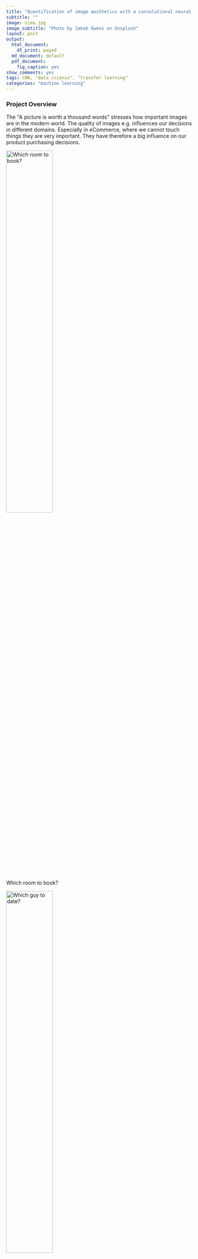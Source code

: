 ```yaml
---
title: "Quantification of image aesthetics with a convolutional neural network (CNN)"
subtitle: ""
image: nima.jpg
image_subtitle: "Photo by Jakob Owens on Unsplash"
layout: post
output:
  html_document:
    df_print: paged
  md_document: default
  pdf_document:
    fig_caption: yes
show_comments: yes
tags: CNN, "data science", "transfer learning"
categories: "machine learning"
---
```


### Project Overview

The "A picture is worth a thousand words" stresses how important images
are in the modern world. The quality of images e.g. influences our
decisions in different domains. Especially in eCommerce, where we cannot
touch things they are very important. They have therefore a big
influence on our product purchasing decisions.

<img src="/assets/img/airbnb.png" alt="Which room to book?" width="50%" />
<p class="caption">
Which room to book?
</p>

<img src="/assets/img/date.png" alt="Which guy to date?" width="50%" />
<p class="caption">
Which guy to date?
</p>

<img src="/assets/img/food.png" alt="Which food to order?" width="50%" />
<p class="caption">
Which food to order?
</p>

The goal of this project is to create a model that is able to quantify
the aesthetics of images.

### Problem Statement

The quantification of image quality is an old problem in computer
vision. There are objective and subjective methods to assess image
quality. With objective methods different algorithms quantify the
distortions and degradations in an image. Subjective methods are based
on human perception. The methods often don't correlate with each other.
Objective methods involve traditional rule-based programming, Subjective
methods are not solvable this way.

The goal of this project is to develop an subjective method of image
quality assessment. As mentioned before this problem cannot be solved
with classical programming. But it seems that supervised machine
learning is a perfect candidate for solving the problem as this approach
learns from examples and it is a way to quantify the ineffable. A
dataset with image quality annotations is a requirement for learning
from samples.

Within the machine learning ecosystem Convolutional Neural Networks
(CNN) are a category of Neural Networks that have proven very effective
in areas such as image recognition and classification. They are inspired
by biological processes in that the connectivity pattern between neurons
resembles the organization of the human visual cortex.

The subjective quality model will be implemented with a Convolutional
Neural Network as it seems a good fit to tackle the problem.

To solve the problem these steps are needed:

1.  Find a dataset with images with quality annotations
2.  Exploratory Data Analysis (EDA) on the dataset, to evaluate the
    characteristics and suitabilty for the problem space
3.  Cleanup and preprocessing of the dataset
4.  Design a architecture for the CNN
5.  Training of the CNN
6.  Test the model against benchmarks
7.  Analysis of the results

There will be several iterations for the steps 4.-7.

### Metrics

The distribution of user ratings will be predicted in the project. From
there you are able to predict both a quantitative mean rating, but also
a qualitive rating bucket. To capture this two metrics will be used.

#### Earth Mover's distance (EMD)

The **Earth Mover's Distance (EMD)** is a method to evaluate
dissimilarity between two multi-dimensional distributions in some
feature space where a distance measure between single features, which we
call the ground distance is given. The EMD 'lifts' this distance from
individual features to full distributions. It's assumed that a well
performing CNN should predict class distributions such that classes
closer to the ground truth class should have higher predicted
probabilities than classes that are further away. For the image quality
ratings, the scores 4, 5, and 6 are more related than 1, 5, and 10, i.e.
the goal is to punish a prediction of 4 more if the true score is 10
than when the true score is 5. The EMD is defined as the minimum cost to
transport the mass of one distribution (histogram) to the other. (Hou,
Yu, and Samaras 2016)(Rubner, Tomasi, and Guibas 2000)(Talebi and
Milanfar 2018)

$$EMD(P,Q) = \\dfrac{\\sum\\limits\_{i=1}^m \\sum\\limits\_{j=1}^n f\_{ij} d\_{ij}}{\\sum\\limits\_{i=1}^m\\sum\\limits\_{j=1}^n f\_{ij}}$$

#### Accuracy

To compare qualitative results the **Accuracy** is used. The accuracy is
the ratio of correct predictions. In this case the ground-truth and
predicted mean scores using a threshold of 5 on the "official" test set,
as this is the standard practice for AVA dataset.

$$ACC = \\frac{TP+TN}{TP+FP+TN+FN}$$

*T**P* : *T**r**u**e**P**o**s**i**t**i**v**e**s*, *T**N* : *T**r**u**e**N**e**g**a**t**i**v**e**s*, *F**N* : *F**a**l**s**e**N**e**g**a**t**i**v**e**s*, *F**P* : *F**a**l**s**e**P**o**s**i**t**i**v**e*


### Data Exploration

The AVA (Aesthetic Visual Analysis) image dataset which was introduced
by (Murray, Marchesotti, and Perronnin 2012a), (Murray, Marchesotti, and
Perronnin 2012b) is the reference dataset for all kind of image
aesthetics. The dataset contains 255508 images, along with a wide range
of aesthetic, semantic and photographic style annotations. The images
were collected from www.dpchallenge.com.

#### Sample rows

<table>
<thead>
<tr class="header">
<th align="right">image.id</th>
<th align="right">1</th>
<th align="right">2</th>
<th align="right">3</th>
<th align="right">4</th>
<th align="right">5</th>
<th align="right">6</th>
<th align="right">7</th>
<th align="right">8</th>
<th align="right">9</th>
<th align="right">10</th>
<th align="right">rating.mean</th>
<th align="right">rating.sd</th>
</tr>
</thead>
<tbody>
<tr class="odd">
<td align="right">340753</td>
<td align="right">3</td>
<td align="right">2</td>
<td align="right">5</td>
<td align="right">43</td>
<td align="right">100</td>
<td align="right">80</td>
<td align="right">23</td>
<td align="right">10</td>
<td align="right">3</td>
<td align="right">0</td>
<td align="right">5.360595</td>
<td align="right">1.225537</td>
</tr>
<tr class="even">
<td align="right">674342</td>
<td align="right">0</td>
<td align="right">2</td>
<td align="right">4</td>
<td align="right">9</td>
<td align="right">39</td>
<td align="right">56</td>
<td align="right">31</td>
<td align="right">21</td>
<td align="right">15</td>
<td align="right">6</td>
<td align="right">6.355191</td>
<td align="right">1.595610</td>
</tr>
<tr class="odd">
<td align="right">737669</td>
<td align="right">8</td>
<td align="right">16</td>
<td align="right">29</td>
<td align="right">55</td>
<td align="right">81</td>
<td align="right">18</td>
<td align="right">6</td>
<td align="right">0</td>
<td align="right">0</td>
<td align="right">0</td>
<td align="right">4.234742</td>
<td align="right">1.300529</td>
</tr>
<tr class="even">
<td align="right">16606</td>
<td align="right">0</td>
<td align="right">1</td>
<td align="right">13</td>
<td align="right">24</td>
<td align="right">46</td>
<td align="right">55</td>
<td align="right">40</td>
<td align="right">14</td>
<td align="right">5</td>
<td align="right">2</td>
<td align="right">5.770000</td>
<td align="right">1.478885</td>
</tr>
<tr class="odd">
<td align="right">344449</td>
<td align="right">1</td>
<td align="right">6</td>
<td align="right">17</td>
<td align="right">52</td>
<td align="right">91</td>
<td align="right">47</td>
<td align="right">25</td>
<td align="right">6</td>
<td align="right">1</td>
<td align="right">0</td>
<td align="right">5.044715</td>
<td align="right">1.285485</td>
</tr>
</tbody>
</table>

#### Sample images

<img src="/assets/img/unnamed-chunk-16-1.png" alt="Best rated images"  />
<p class="caption">
Best rated images
</p>

<img src="/assets/img/unnamed-chunk-17-1.png" alt="Worst rated images"  />
<p class="caption">
Worst rated images
</p>

#### Desciptive Statistics of number of ratings

<table>
<thead>
<tr class="header">
<th align="right"> </th>
<th align="right">value</th>
</tr>
</thead>
<tbody>
<tr class="odd">
<td align="right"><strong>Mean</strong></td>
<td align="right">210.14</td>
</tr>
<tr class="even">
<td align="right"><strong>Std.Dev.</strong></td>
<td align="right">61.51</td>
</tr>
<tr class="odd">
<td align="right"><strong>Min</strong></td>
<td align="right">78.00</td>
</tr>
<tr class="even">
<td align="right"><strong>Q1</strong></td>
<td align="right">164.00</td>
</tr>
<tr class="odd">
<td align="right"><strong>Median</strong></td>
<td align="right">201.00</td>
</tr>
<tr class="even">
<td align="right"><strong>Q3</strong></td>
<td align="right">247.00</td>
</tr>
<tr class="odd">
<td align="right"><strong>Max</strong></td>
<td align="right">549.00</td>
</tr>
</tbody>
</table>

#### Desciptive Statistics of rating.mean

<table>
<thead>
<tr class="header">
<th align="right"> </th>
<th align="right">value</th>
</tr>
</thead>
<tbody>
<tr class="odd">
<td align="right"><strong>Mean</strong></td>
<td align="right">5.38</td>
</tr>
<tr class="even">
<td align="right"><strong>Std.Dev.</strong></td>
<td align="right">0.73</td>
</tr>
<tr class="odd">
<td align="right"><strong>Min</strong></td>
<td align="right">1.81</td>
</tr>
<tr class="even">
<td align="right"><strong>Q1</strong></td>
<td align="right">4.91</td>
</tr>
<tr class="odd">
<td align="right"><strong>Median</strong></td>
<td align="right">5.39</td>
</tr>
<tr class="even">
<td align="right"><strong>Q3</strong></td>
<td align="right">5.87</td>
</tr>
<tr class="odd">
<td align="right"><strong>Max</strong></td>
<td align="right">8.60</td>
</tr>
</tbody>
</table>

### Exploratory Visualization

#### Distribution of number of Ratings

<img src="/assets/img/unnamed-chunk-20-1.png" alt="Number of ratings per image: Majority is rated by more than 100 raters"  />
<p class="caption">
Number of ratings per image: Majority is rated by more than 100 raters
</p>

The number of ratings for the images ranges from 78 to 549 with an
average of 210 on a scale from 1 to 10.

It can be seen that all images are rated by a high numbers of raters.
This is very import as rating an image by it's aesthetics is very
subjective. To level out outliers ratings, a high number of raters is
needed.

#### Distribution of Mean Ratings

<img src="/assets/img/unnamed-chunk-21-1.png" alt="Distribution of rating mean"  />
<p class="caption">
Distribution of rating mean
</p>

It can be seen from the distribution and the descriptive statistics that
50% of images has a rating mean within 4.9 and 5.9 and about 85% are
between 3.9 and 6.8. From the boxplot it can be seen that rating means
above 7.2 and below 3.5 are outliers in the way that these values are
very rare.

This is problematic thas the model performance might not sufficient for
images with very good and bad quality.

### Algorithms and Techniques

#### Convolutional Neural Networks (CNN)

A Convolutional Neural Network (CNN) will be used to solve the problem
of image aesthetics assessment. They are deep neural networks inspired
by biological processes and most commonly applied to analyzing visual
imagery.

CNNs consist of an input, an output layer and several hidden layers. The
hidden layers are typically a convolutional layer followed by a pooling
layer.

<img src="/assets/img/Typical_cnn.png" alt="Structure of a typical CNN for image classification. The network has multiple filtering kernels for each convolution layer, which extract features. Subsampling or Pooling layers are used for information reduction. (Source Wikipedia)" width="70%" />
<p class="caption">
Structure of a typical CNN for image classification. The network has
multiple filtering kernels for each convolution layer, which extract
features. Subsampling or Pooling layers are used for information
reduction. (Source Wikipedia)
</p>

*Convolutional Layer*

The purpose of the convolutional layer is to extract features from the
input image. They preserve the spatial relationship between pixels by
learning image features using small squares of input data.

<img src="/assets/img/3_conv.png" alt="Convolutional operation to extract features" width="750" />
<p class="caption">
Convolutional operation to extract features
</p>

*Pooling Layer*

Convolutional networks may include pooling layers. These layers combine
the outputs of neuron clusters at one layer into a single neuron in the
next layer. This is done for the following reasons

-   Reduction of memory and increase in execution speed
-   Reduction of overfitting

<img src="/assets/img/Max_pooling.png" alt="MaxPooling layer, that extracts the maximum value in a region to reduce information. (Source Wikipedia)" width="60%" />
<p class="caption">
MaxPooling layer, that extracts the maximum value in a region to reduce
information. (Source Wikipedia)
</p>

*Fully connected Layer*

After multiple layers of convolutional and pooling layers a fully
connected layer completes the network. The fully connected layer is a
traditional multi layer perceptron responsible for the classification
task.

#### Transfer Learning

Transfer learning is a popular method in computer vision because it
allows to build accurate models in a timesaving way (Rawat and Wang
2017). With transfer learning, instead of starting the learning process
from scratch, you start from patterns that have been learned when
solving a different problem. This way you leverage previous learnings
and avoid starting from scratch.

In computer vision, transfer learning is usually expressed through the
use of pre-trained models. A pre-trained model is a model that was
trained on a large benchmark dataset to solve a problem similar to the
one that we want to solve. Accordingly, due to the computational cost of
training such models, it is common practice to import and use models
from published literature (e.g. VGG, Inception, MobileNet).

<img src="/assets/img/transferlearning.png" alt="Transfer learning" width="50%" />
<p class="caption">
Transfer learning
</p>

Several state-of-the-art image classification applications are based on
the transfer learning solutions (He et al. 2016), (Szegedy et al. 2016)
Google reported in it's NIMA (Neural Image Assessment) paper the highest
accuracy with a transfer learning based model (Talebi and Milanfar 2018)

The goal of the project is to use the MobileNet architecture with
ImageNet weights, and the replacement of the last dense layer in
MobileNet with a dense layer that outputs to 10 classes (scores 1 to
10), which form together the rating distribution as suggested by (Talebi
and Milanfar 2018)

### Benchmark

Accuracies of different models on the AVA dataset are reported in
different papers. These accuracies are used for benchmarking the models
which are created in this project. The benchmarks are based on the
"official" AVA test set. The goal is to achieve at least an accuracy of
68% which is above the lower boundary of the relevant papers for image
aesthetics.

<table>
<thead>
<tr class="header">
<th>Model</th>
<th>Reference</th>
<th align="right">Accuracy (2 classes)</th>
<th align="right">EMD</th>
</tr>
</thead>
<tbody>
<tr class="odd">
<td>Murray</td>
<td><span class="citation">(Murray, Marchesotti, and Perronnin 2012b)</span></td>
<td align="right">68.00%</td>
<td align="right">--</td>
</tr>
<tr class="even">
<td>Reg</td>
<td><span class="citation">(Kong et al. 2016)</span></td>
<td align="right">72.04%</td>
<td align="right">--</td>
</tr>
<tr class="odd">
<td>DCNN</td>
<td><span class="citation">(Lu et al. 2014)</span></td>
<td align="right">73.25%</td>
<td align="right">--</td>
</tr>
<tr class="even">
<td>DMA</td>
<td><span class="citation">(Lu et al. 2015)</span></td>
<td align="right">74.46%</td>
<td align="right">--</td>
</tr>
<tr class="odd">
<td>Schwarz</td>
<td><span class="citation">(Schwarz, Wieschollek, and Lensch 2018)</span></td>
<td align="right">75.83%</td>
<td align="right">--</td>
</tr>
<tr class="even">
<td>NIMA(MobileNet)</td>
<td><span class="citation">(Talebi and Milanfar 2018)</span></td>
<td align="right">80.36%</td>
<td align="right">0.081</td>
</tr>
<tr class="odd">
<td>NIMA(Inception-v2)</td>
<td><span class="citation">(Talebi and Milanfar 2018)</span></td>
<td align="right">81.51%</td>
<td align="right">0.050</td>
</tr>
</tbody>
</table>

III. Methodology
----------------

### Data Preprocessing

The data preprocessing can be devided into two parts: The first part was
done during the exploratory data analysis. In this step the following
checks and cleanings were performed:

1.  Removal of images

    -   Several images had to be removed from meta data as they did not
        exist.

    -   Several corrupted images were identified with a script. The
        corrupted images were deleted from the meta data.

2.  Technical image properties were engineered to check image
    anomalities

    Several technnical image properties (file size, resolution, aspect
    ratio) were engineered and checked for anomalies. No abnormal images
    could be identified here with these properties.

The second preprocessing step is performed during training:

1.  Splitting of the data into training and validation set

    10% of images of the training set are used for validation.

2.  Basemodel specific preprocessing were performed

    Each basemodel provided by Keras offers a preprocessing function
    with specific preprocessing steps for this model. This preprocessing
    step is applied to a ImageGenerator which loads the images for
    training and model evaluation.

3.  Normalization of distribution

    The rating distribution was normalized, because each image was rated
    by a diffrent number of people.

4.  Image resizing and random cropping

    The training images are rescaled to 256 x 256 px and afterwards a
    randomly performed crop of 224 x 224 px is extracted. This is
    reported to reduce overfitting issues. (Talebi and Milanfar 2018)

5.  Undersampling of the data

    For earlier tainings sessions the number of images are reduced by
    cutting the data in 10 rating bins and taking the top n samples of
    each bin. This is done because of two reasons: As the compute power
    is limited this reduces the time to train the model. Another reason
    is that the data is unbalanced. There are just a few images with
    very low and high ratings. It was expected that the undersampling
    reduces the effect of overfitting to the images around the most
    common ratings.

### Implementation

The goal was to create a clear training script which can be
parameterized from outsite for triggering the different trainings. To
reduce the lines of code of this training script, it orchestrates the
building blocks of the training with a pipeline script.

1.  All needed libraries are identified and put into a requirements.txt

2.  An internal library to download the AVA images and the meta data is
    implemented.

3.  A training script was created with building blocks for training
    (loading data, preparing data, train, evaluate)

4.  Building blocks of the training script are moved to a pipeline
    script. The scripts saves different artifacts: Model architecture,
    Model weights, training history, time for training, training
    visualization

5.  A model class is created, which encapsulates the basemodel and top
    model and offers helper functions to change optimizer and freeze
    layers on the fly

6.  The EMD loss function is created

7.  The image generator is created for loading the images and perform
    the preprocessing of the images

8.  Several helper functions for model evaluation are implemented

The actual training is performed in 2 Steps:

1.  Base model weights are frozen and just the top model is trained with
    a higher learning rate

2.  Base model weights are unfrozen and the full network is trained with
    a lower learning rate

#### Model design of the CNN

The model consists as mentioned before of two parts. The base model is
unchanged apart from the first layers which is removed. The model is
initialized with the ImageNet weights. The ImageNet project is a large
visual database designed for use in visual object recognition software
research. The weights for this dataset is used as the images are
similiar to the ones in the AVA dataset. For the base model the
MobileNet architecture is used as this network is smaller to other
networks and suitable for mobile and embedded based vision applications
where there is lack of compute power. (Howard et al. 2017)

The top model consists of two layers. The first layer is a dropout layer
to reduce overfitting, followed by dense layer with a output size of 10
with a softmax activation to predict the distribution of ratings. A Adam
optimizer with different learning rates and learning rate decays is used
for training.

<img src="/assets/img/top_model_plot.png" alt="Design of top model: Dropout Layer for avoiding overfitting, Dense layer with 10 output classes" width="300%" />
<p class="caption">
Design of top model: Dropout Layer for avoiding overfitting, Dense layer
with 10 output classes
</p>

### Refinement

Several parameters were used for model refinement:

-   Learning rate for dense layers and all layers
-   Learning rate decay for dense layers and all layers
-   Number of epochs for dense layers and all layers
-   Number of images per rating bin used for training
-   Dropout ratio for dropout layer in top model

The training is done in iterative way: First the model is trained with
very few samples and the default values for the parameters above. Then
the model is trained with more samples and the parameters are fine
tuned. After the model is trained the loss value and the accuracy are
calculated for the test set. The accuracy is then compared against the
accuracy scores from the paper (see section Benchmarks) till a
sufficient model accuracy was reached.

The training process is supervised with plots for the loss on the
training and validation set to check if everything works well and to
optimize the learning process.

<img src="/assets/img/training_history.png" alt="The plots for training history is used to find the best number of  epochs for the two learning phases. During phase 1 validation loss flattens at epoch 5 (4 in plot ) and in phase 2 the val loss flattens at epoch 8 (12 in plot)" width="80%" />
<p class="caption">
The plots for training history is used to find the best number of epochs
for the two learning phases. During phase 1 validation loss flattens at
epoch 5 (4 in plot ) and in phase 2 the val loss flattens at epoch 8 (12
in plot)
</p>

IV. Results
-----------

### Model Evaluation and Validation

Out of the different models model8 was chosen as it's EMD loss value is
the lowest and it's accuracy is the highest among all models on the test
set. The results are trustful, as the test set is the "official" test
set for AVA and the model never saw these images during training or
validation. An interesting fact is that this model performs slightly
better than model9, which was trained with double the amount of training
images.

<table>
<thead>
<tr class="header">
<th align="left">model</th>
<th align="right">acc</th>
<th align="right">emd</th>
</tr>
</thead>
<tbody>
<tr class="odd">
<td align="left">model8</td>
<td align="right">75.22</td>
<td align="right">0.094</td>
</tr>
<tr class="even">
<td align="left">model6</td>
<td align="right">74.89</td>
<td align="right">0.117</td>
</tr>
<tr class="odd">
<td align="left">model9</td>
<td align="right">74.85</td>
<td align="right">0.095</td>
</tr>
<tr class="even">
<td align="left">model5</td>
<td align="right">73.94</td>
<td align="right">0.121</td>
</tr>
<tr class="odd">
<td align="left">model7</td>
<td align="right">70.42</td>
<td align="right">0.105</td>
</tr>
</tbody>
</table>

The best model is based on the MobileNet architecture and the following
parameters are used. All these parameters seem reasonable:

<table>
<thead>
<tr class="header">
<th align="right">Dropout</th>
<th align="right">n training samples</th>
<th align="right">lr(dense)</th>
<th align="right">lr(all)</th>
<th align="right">lr decay(dense)</th>
<th align="right">lr decay(all)</th>
<th align="right">Epochs (dense)</th>
<th align="right">Epochs (all)</th>
</tr>
</thead>
<tbody>
<tr class="odd">
<td align="right">0.75</td>
<td align="right">13914</td>
<td align="right">0.001</td>
<td align="right">3e-05</td>
<td align="right">0</td>
<td align="right">2.3e-05</td>
<td align="right">5</td>
<td align="right">9</td>
</tr>
</tbody>
</table>

It can be seen from the figure below, that the distribution of the
ground truth mean ratings and the predicted mean ratings are very
similiar for the best model. The model works well for mean ratings
between 3.5 and 7.5. Ratings below or above these boundaries are not
covered well by the model. This due the fact, that there are not many
images with very high and low ratings. So model is not capable to rate
these extreme outliers correctly, because of the lack of examples.

<img src="/assets/img/unnamed-chunk-30-1.png" alt="Big figure: Distribution of pedicted mean ratings and ground truth rating on test set. Small figures: Distribution on lower and upper end on test set."  />
<p class="caption">
Big figure: Distribution of pedicted mean ratings and ground truth
rating on test set. Small figures: Distribution on lower and upper end
on test set.
</p>

### Justification

In comparison to the benchmarks the model shows an moderate accuracy on
the reference test set for AVA which is used throughout all models from
the papers.

The result are quite impressive, as the model was trained with just
13914 images. The models in the papers were trained with the full
training set.

<table>
<thead>
<tr class="header">
<th>Model</th>
<th>Reference</th>
<th align="right">Accuracy (2 classes)</th>
<th align="right">EMD</th>
</tr>
</thead>
<tbody>
<tr class="odd">
<td>Murray</td>
<td><span class="citation">(Murray, Marchesotti, and Perronnin 2012b)</span></td>
<td align="right">68.00%</td>
<td align="right">--</td>
</tr>
<tr class="even">
<td>Reg</td>
<td><span class="citation">(Kong et al. 2016)</span></td>
<td align="right">72.04%</td>
<td align="right">--</td>
</tr>
<tr class="odd">
<td>DCNN</td>
<td><span class="citation">(Lu et al. 2014)</span></td>
<td align="right">73.25%</td>
<td align="right">--</td>
</tr>
<tr class="even">
<td>DMA</td>
<td><span class="citation">(Lu et al. 2015)</span></td>
<td align="right">74.46%</td>
<td align="right">--</td>
</tr>
<tr class="odd">
<td><strong>My Model</strong></td>
<td><strong>--</strong></td>
<td align="right"><strong>75.22%</strong></td>
<td align="right"><strong>0.094</strong></td>
</tr>
<tr class="even">
<td>Schwarz</td>
<td><span class="citation">(Schwarz, Wieschollek, and Lensch 2018)</span></td>
<td align="right">75.83%</td>
<td align="right">--</td>
</tr>
<tr class="odd">
<td>NIMA(MobileNet)</td>
<td><span class="citation">(Talebi and Milanfar 2018)</span></td>
<td align="right">80.36%</td>
<td align="right">0.081</td>
</tr>
<tr class="even">
<td>NIMA(Inception-v2)</td>
<td><span class="citation">(Talebi and Milanfar 2018)</span></td>
<td align="right">81.51%</td>
<td align="right">0.050</td>
</tr>
</tbody>
</table>

V. Conclusion
-------------

### Free-Form Visualization

For a final quick and dirty test the images from the "Project overview"
section are rated with the model. The images are not part of the AVA
dataset.

<img src="/assets/img/airbnb.png" alt="Left Image: 4.23 Right image: 3.91" width="50%" />
<p class="caption">
Left Image: 4.23 Right image: 3.91
</p>

<img src="/assets/img/date.png" alt="Left Image: 3.27 Right image: 4.00" width="50%" />
<p class="caption">
Left Image: 3.27 Right image: 4.00
</p>

<img src="/assets/img/food.png" alt="Left Image: 3.98 Right image: 4.67" width="50%" />
<p class="caption">
Left Image: 3.98 Right image: 4.67
</p>

It can be seen, that the images which we as a human being would rate
better are also rated better by the model, although the food images are
almost the same quality.

### Reflection

The process used for this project can be summarized using the following
steps

1.  A relevant problem was found
2.  A research for relevant papers was done
3.  Datasets for the problem were researched, analyzed and the best
    suitable dataset was selected
4.  The dataset was cleaned
5.  Model benchmarks were extracted from papers
6.  The technical infrastructure for the project was set up
7.  Models were trained and finetuned and checked against the
    benchmarks, till a good enough model was found, that solves the
    problem

The project was very challanging for me as I had limited compute power
and the dataset is very large. Till the end I was not able to train the
models on the full training set as there were always problems like
running out of memory and Keras and Tensorflow specific problems. I was
at some point stuck, as the models performed badly. After doing an
additional research round I found the Nima paper from Google, which was
so brandnew that it wasn't published when I started the project in july.
The insights from the paper were a breakthrough, especially the usage of
the Earth Movers Loss and the usage of the MobileNet archtitecture for
the base model. I am very proud that I could get a accuracy which was
within the boundaries of the relevant papers and mastered a topic that
is very hot in the moment, especially as I used less images than the
researchers in the papers.

### Improvement

It's very interesting that I did achieve an accuracy within the
boundaries with my undersampling strategy, which was half born out of
need. Even after doing the undersampling of the data the distribution of
the ratings is unbalanced.

A strategy to even perform better would be to do image augmentation on
the underrepresented rated images. This is not so easy, as not every
kind of image augmentation can be used e.g darkening an image may effect
the aesthetics of the image. Another interesting approach would be to
generate images with very high and low rating with GANs
(generative-adversarial-networks).

Another improvement for the project would be to containerize the whole
process with Docker and Docker NVIDIA. The goal would be to have a
docker image that automatically downloads the data, does the
preprocessing of it, does the training and stops the container after
training. Within this project this is done with anaconda environments,
which is less than ideal in my eyes. I had to always switch from my
local environment to the AWS cloud instance, lost time as the
environments are not the same. A Docker environment could be also
optimized with reusable elements for other Deep Learning projects.

VI. References
--------------

He, Kaiming, Xiangyu Zhang, Shaoqing Ren, and Jian Sun. 2016. “Deep
Residual Learning for Image Recognition.” In *Proceedings of the Ieee
Conference on Computer Vision and Pattern Recognition*, 770–78.

Hou, Le, Chen-Ping Yu, and Dimitris Samaras. 2016. “Squared Earth
Mover’s Distance-Based Loss for Training Deep Neural Networks.” *arXiv
Preprint arXiv:1611.05916*.

Howard, Andrew G, Menglong Zhu, Bo Chen, Dmitry Kalenichenko, Weijun
Wang, Tobias Weyand, Marco Andreetto, and Hartwig Adam. 2017.
“Mobilenets: Efficient Convolutional Neural Networks for Mobile Vision
Applications.” *arXiv Preprint arXiv:1704.04861*.

Kong, Shu, Xiaohui Shen, Zhe Lin, Radomir Mech, and Charless Fowlkes.
2016. “Photo Aesthetics Ranking Network with Attributes and Content
Adaptation.” In *European Conference on Computer Vision*, 662–79.
Springer.

Lu, Xin, Zhe Lin, Hailin Jin, Jianchao Yang, and James Z Wang. 2014.
“Rapid: Rating Pictorial Aesthetics Using Deep Learning.” In
*Proceedings of the 22nd Acm International Conference on Multimedia*,
457–66. ACM.

Lu, Xin, Zhe Lin, Xiaohui Shen, Radomir Mech, and James Z Wang. 2015.
“Deep Multi-Patch Aggregation Network for Image Style, Aesthetics, and
Quality Estimation.” In *Proceedings of the Ieee International
Conference on Computer Vision*, 990–98.

Murray, Naila, Luca Marchesotti, and Florent Perronnin. 2012a. “AVA: A
Large-Scale Database for Aesthetic Visual Analysis.”
<https://github.com/mtobeiyf/ava_downloader>.

———. 2012b. “AVA: A Large-Scale Database for Aesthetic Visual Analysis.”
In *Computer Vision and Pattern Recognition (Cvpr), 2012 Ieee Conference
on*, 2408–15. IEEE.

Rawat, Waseem, and Zenghui Wang. 2017. “Deep Convolutional Neural
Networks for Image Classification: A Comprehensive Review.” *Neural
Computation* 29 (9). MIT Press: 2352–2449.

Rubner, Yossi, Carlo Tomasi, and Leonidas J Guibas. 2000. “The Earth
Mover’s Distance as a Metric for Image Retrieval.” *International
Journal of Computer Vision* 40 (2). Springer: 99–121.

Schwarz, Katharina, Patrick Wieschollek, and Hendrik PA Lensch. 2018.
“Will People Like Your Image? Learning the Aesthetic Space.” In
*Applications of Computer Vision (Wacv), 2018 Ieee Winter Conference
on*, 2048–57. IEEE.

Szegedy, Christian, Vincent Vanhoucke, Sergey Ioffe, Jon Shlens, and
Zbigniew Wojna. 2016. “Rethinking the Inception Architecture for
Computer Vision.” In *Proceedings of the Ieee Conference on Computer
Vision and Pattern Recognition*, 2818–26.

Talebi, Hossein, and Peyman Milanfar. 2018. “Nima: Neural Image
Assessment.” *IEEE Transactions on Image Processing* 27 (8). IEEE:
3998–4011.
